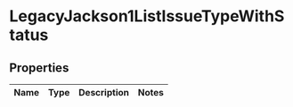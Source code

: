 # LegacyJackson1ListIssueTypeWithStatus

## Properties
Name | Type | Description | Notes
------------ | ------------- | ------------- | -------------
